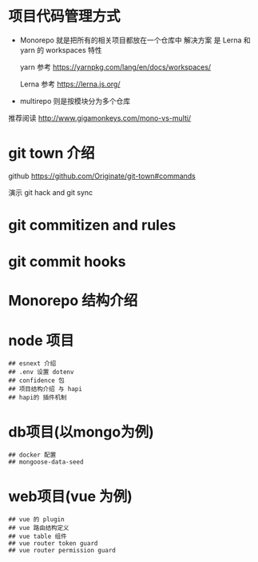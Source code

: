 
# 项目代码管理方式

- Monorepo 就是把所有的相关项目都放在一个仓库中
  解决方案 是 Lerna 和 yarn 的 workspaces 特性
  
  yarn 参考 <https://yarnpkg.com/lang/en/docs/workspaces/>

  Lerna 参考 <https://lerna.js.org/>

- multirepo 则是按模块分为多个仓库

推荐阅读  <http://www.gigamonkeys.com/mono-vs-multi/>

# git town 介绍

github <https://github.com/Originate/git-town#commands>

演示 git hack and git sync

# git commitizen and rules

# git commit hooks

# Monorepo 结构介绍

# node 项目

    ## esnext 介绍
    ## .env 设置 dotenv
    ## confidence 包
    ## 项目结构介绍 与 hapi
    ## hapi的 插件机制

# db项目(以mongo为例)

    ## docker 配置
    ## mongoose-data-seed

# web项目(vue 为例)

    ## vue 的 plugin
    ## vue 路由结构定义
    ## vue table 组件
    ## vue router token guard
    ## vue router permission guard
    